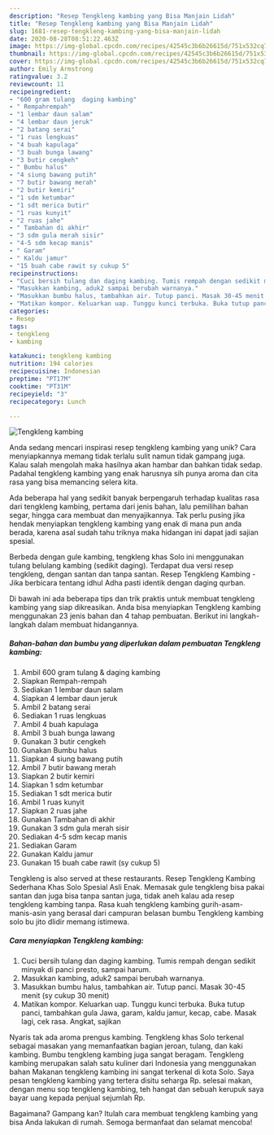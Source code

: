 ```yaml
---
description: "Resep Tengkleng kambing yang Bisa Manjain Lidah"
title: "Resep Tengkleng kambing yang Bisa Manjain Lidah"
slug: 1681-resep-tengkleng-kambing-yang-bisa-manjain-lidah
date: 2020-08-28T08:51:22.463Z
image: https://img-global.cpcdn.com/recipes/42545c3b6b26615d/751x532cq70/tengkleng-kambing-foto-resep-utama.jpg
thumbnail: https://img-global.cpcdn.com/recipes/42545c3b6b26615d/751x532cq70/tengkleng-kambing-foto-resep-utama.jpg
cover: https://img-global.cpcdn.com/recipes/42545c3b6b26615d/751x532cq70/tengkleng-kambing-foto-resep-utama.jpg
author: Emily Armstrong
ratingvalue: 3.2
reviewcount: 11
recipeingredient:
- "600 gram tulang  daging kambing"
- " Rempahrempah"
- "1 lembar daun salam"
- "4 lembar daun jeruk"
- "2 batang serai"
- "1 ruas lengkuas"
- "4 buah kapulaga"
- "3 buah bunga lawang"
- "3 butir cengkeh"
- " Bumbu halus"
- "4 siung bawang putih"
- "7 butir bawang merah"
- "2 butir kemiri"
- "1 sdm ketumbar"
- "1 sdt merica butir"
- "1 ruas kunyit"
- "2 ruas jahe"
- " Tambahan di akhir"
- "3 sdm gula merah sisir"
- "4-5 sdm kecap manis"
- " Garam"
- " Kaldu jamur"
- "15 buah cabe rawit sy cukup 5"
recipeinstructions:
- "Cuci bersih tulang dan daging kambing. Tumis rempah dengan sedikit minyak di panci presto, sampai harum."
- "Masukkan kambing, aduk2 sampai berubah warnanya."
- "Masukkan bumbu halus, tambahkan air. Tutup panci. Masak 30-45 menit (sy cukup 30 menit)"
- "Matikan kompor. Keluarkan uap. Tunggu kunci terbuka. Buka tutup panci, tambahkan gula Jawa, garam, kaldu jamur, kecap, cabe. Masak lagi, cek rasa. Angkat, sajikan"
categories:
- Resep
tags:
- tengkleng
- kambing

katakunci: tengkleng kambing 
nutrition: 194 calories
recipecuisine: Indonesian
preptime: "PT17M"
cooktime: "PT31M"
recipeyield: "3"
recipecategory: Lunch

---
```



![Tengkleng kambing](https://img-global.cpcdn.com/recipes/42545c3b6b26615d/751x532cq70/tengkleng-kambing-foto-resep-utama.jpg)

Anda sedang mencari inspirasi resep tengkleng kambing yang unik? Cara menyiapkannya memang tidak terlalu sulit namun tidak gampang juga. Kalau salah mengolah maka hasilnya akan hambar dan bahkan tidak sedap. Padahal tengkleng kambing yang enak harusnya sih punya aroma dan cita rasa yang bisa memancing selera kita.

Ada beberapa hal yang sedikit banyak berpengaruh terhadap kualitas rasa dari tengkleng kambing, pertama dari jenis bahan, lalu pemilihan bahan segar, hingga cara membuat dan menyajikannya. Tak perlu pusing jika hendak menyiapkan tengkleng kambing yang enak di mana pun anda berada, karena asal sudah tahu triknya maka hidangan ini dapat jadi sajian spesial.

Berbeda dengan gule kambing, tengkleng khas Solo ini menggunakan tulang belulang kambing (sedikit daging). Terdapat dua versi resep tengkleng, dengan santan dan tanpa santan. Resep Tengkleng Kambing - Jika berbicara tentang idhul Adha pasti identik dengan daging qurban.


Di bawah ini ada beberapa tips dan trik praktis untuk membuat tengkleng kambing yang siap dikreasikan. Anda bisa menyiapkan Tengkleng kambing menggunakan 23 jenis bahan dan 4 tahap pembuatan. Berikut ini langkah-langkah dalam membuat hidangannya.

<!--inarticleads1-->

##### Bahan-bahan dan bumbu yang diperlukan dalam pembuatan Tengkleng kambing:

1. Ambil 600 gram tulang &amp; daging kambing
1. Siapkan  Rempah-rempah
1. Sediakan 1 lembar daun salam
1. Siapkan 4 lembar daun jeruk
1. Ambil 2 batang serai
1. Sediakan 1 ruas lengkuas
1. Ambil 4 buah kapulaga
1. Ambil 3 buah bunga lawang
1. Gunakan 3 butir cengkeh
1. Gunakan  Bumbu halus
1. Siapkan 4 siung bawang putih
1. Ambil 7 butir bawang merah
1. Siapkan 2 butir kemiri
1. Siapkan 1 sdm ketumbar
1. Sediakan 1 sdt merica butir
1. Ambil 1 ruas kunyit
1. Siapkan 2 ruas jahe
1. Gunakan  Tambahan di akhir
1. Gunakan 3 sdm gula merah sisir
1. Sediakan 4-5 sdm kecap manis
1. Sediakan  Garam
1. Gunakan  Kaldu jamur
1. Gunakan 15 buah cabe rawit (sy cukup 5)


Tengkleng is also served at these restaurants. Resep Tengkleng Kambing Sederhana Khas Solo Spesial Asli Enak. Memasak gule tengkleng bisa pakai santan dan juga bisa tanpa santan juga, tidak aneh kalau ada resep tengkleng kambing tanpa. Rasa kuah tengkleng kambing gurih-asam-manis-asin yang berasal dari campuran belasan bumbu Tengkleng kambing solo bu jito dlidir memang istimewa. 

<!--inarticleads2-->

##### Cara menyiapkan Tengkleng kambing:

1. Cuci bersih tulang dan daging kambing. Tumis rempah dengan sedikit minyak di panci presto, sampai harum.
1. Masukkan kambing, aduk2 sampai berubah warnanya.
1. Masukkan bumbu halus, tambahkan air. Tutup panci. Masak 30-45 menit (sy cukup 30 menit)
1. Matikan kompor. Keluarkan uap. Tunggu kunci terbuka. Buka tutup panci, tambahkan gula Jawa, garam, kaldu jamur, kecap, cabe. Masak lagi, cek rasa. Angkat, sajikan


Nyaris tak ada aroma prengus kambing. Tengkleng khas Solo terkenal sebagai masakan yang memanfaatkan bagian jeroan, tulang, dan kaki kambing. Bumbu tengkleng kambing juga sangat beragam. Tengkleng kambing merupakan salah satu kuliner dari Indonesia yang menggunakan bahan Makanan tengkleng kambing ini sangat terkenal di kota Solo. Saya pesan tengkleng kambing yang tertera disitu seharga Rp. selesai makan, dengan menu sop tengkleng kambing, teh hangat dan sebuah kerupuk saya bayar uang kepada penjual sejumlah Rp. 

Bagaimana? Gampang kan? Itulah cara membuat tengkleng kambing yang bisa Anda lakukan di rumah. Semoga bermanfaat dan selamat mencoba!
